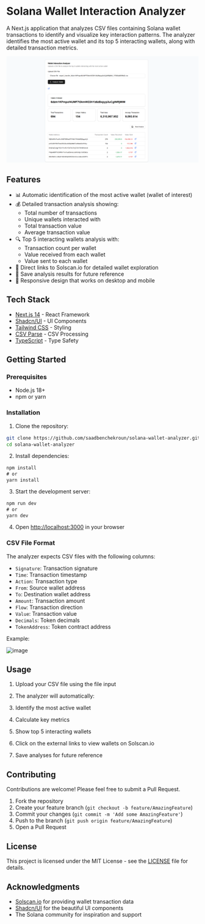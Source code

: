 # Solana Wallet Interaction Analyzer

A Next.js application that analyzes CSV files containing Solana wallet transactions to identify and visualize key interaction patterns. The analyzer identifies the most active wallet and its top 5 interacting wallets, along with detailed transaction metrics.

![Wallet Analyzer Screenshot](image.png)

## Features

- 📊 Automatic identification of the most active wallet (wallet of interest)
- 💰 Detailed transaction analysis showing:
  - Total number of transactions
  - Unique wallets interacted with
  - Total transaction value
  - Average transaction value
- 🔍 Top 5 interacting wallets analysis with:
  - Transaction count per wallet
  - Value received from each wallet
  - Value sent to each wallet
- 🔗 Direct links to Solscan.io for detailed wallet exploration
- 💾 Save analysis results for future reference
- 📱 Responsive design that works on desktop and mobile

## Tech Stack

- [Next.js 14](https://nextjs.org/) - React Framework
- [Shadcn/UI](https://ui.shadcn.com/) - UI Components
- [Tailwind CSS](https://tailwindcss.com/) - Styling
- [CSV Parse](https://csv.js.org/parse/) - CSV Processing
- [TypeScript](https://www.typescriptlang.org/) - Type Safety

## Getting Started

### Prerequisites

- Node.js 18+ 
- npm or yarn

### Installation

1. Clone the repository:
```bash
git clone https://github.com/saadbenchekroun/solana-wallet-analyzer.git
cd solana-wallet-analyzer
```

2. Install dependencies:


```shellscript
npm install
# or
yarn install
```

3. Start the development server:


```shellscript
npm run dev
# or
yarn dev
```

4. Open [http://localhost:3000](http://localhost:3000) in your browser


### CSV File Format

The analyzer expects CSV files with the following columns:

- `Signature`: Transaction signature
- `Time`: Transaction timestamp
- `Action`: Transaction type
- `From`: Source wallet address
- `To`: Destination wallet address
- `Amount`: Transaction amount
- `Flow`: Transaction direction
- `Value`: Transaction value
- `Decimals`: Token decimals
- `TokenAddress`: Token contract address


Example:

![image](https://github.com/user-attachments/assets/209808ea-1785-4df5-bbca-9db11fece163)


## Usage

1. Upload your CSV file using the file input
2. The analyzer will automatically:

1. Identify the most active wallet
2. Calculate key metrics
3. Show top 5 interacting wallets
3. Click on the external links to view wallets on Solscan.io
4. Save analyses for future reference


## Contributing

Contributions are welcome! Please feel free to submit a Pull Request.

1. Fork the repository
2. Create your feature branch (`git checkout -b feature/AmazingFeature`)
3. Commit your changes (`git commit -m 'Add some AmazingFeature'`)
4. Push to the branch (`git push origin feature/AmazingFeature`)
5. Open a Pull Request


## License

This project is licensed under the MIT License - see the [LICENSE](LICENSE) file for details.

## Acknowledgments

- [Solscan.io](https://solscan.io/) for providing wallet transaction data
- [Shadcn/UI](https://ui.shadcn.com/) for the beautiful UI components
- The Solana community for inspiration and support
